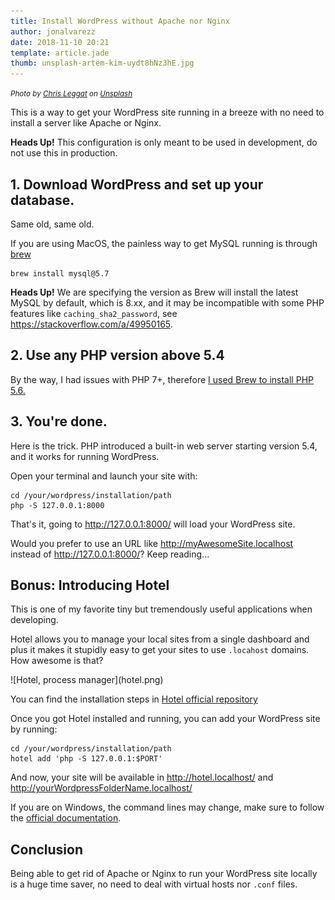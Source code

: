 ```yaml
---
title: Install WordPress without Apache nor Nginx
author: jonalvarezz
date: 2018-11-10 20:21
template: article.jade
thumb: unsplash-artem-kim-uydt8hNz3hE.jpg
---
```

<small>*Photo by [Chris Leggat](https://unsplash.com/photos/uydt8hNz3hE?utm_source=unsplash&utm_medium=referral&utm_content=creditCopyText) on [Unsplash](https://unsplash.com/?utm_source=unsplash&utm_medium=referral&utm_content=creditCopyText)*</small>

This is a way to get your WordPress site running in a breeze with no need to install a server like Apache or Nginx.

**Heads Up!** This configuration is only meant to be used in development, do not use this in production.


## 1. Download WordPress and set up your database.
Same old, same old.

If you are using MacOS, the painless way to get MySQL running is through [brew](https://brew.sh)

```
brew install mysql@5.7
```

**Heads Up!** We are specifying the version as Brew will install the latest MySQL by default, which is 8.xx, and it may be incompatible with some PHP features like `caching_sha2_password`, see https://stackoverflow.com/a/49950165.


## 2. Use any PHP version above 5.4
By the way, I had issues with PHP 7+, therefore [I used Brew to install PHP 5.6.](https://getgrav.org/blog/macos-mojave-apache-multiple-php-versions)


## 3. You're done.
Here is the trick. PHP introduced a built-in web server starting version 5.4, and it works for running WordPress.

Open your terminal and launch your site with:

```
cd /your/wordpress/installation/path
php -S 127.0.0.1:8000
```

That's it, going to http://127.0.0.1:8000/ will load your WordPress site.

Would you prefer to use an URL like http://myAwesomeSite.localhost instead of http://127.0.0.1:8000/? Keep reading...

## Bonus: Introducing Hotel
This is one of my favorite tiny but tremendously useful applications when developing.

Hotel allows you to manage your local sites from a single dashboard and plus it makes it stupidly easy to get your sites to use `.locahost` domains. How awesome is that?

<p class="text-center">![Hotel, process manager](hotel.png)</p>

You can find the installation steps in [Hotel official repository](https://github.com/typicode/hotel)

Once you got Hotel installed and running, you can add your WordPress site by running:

```
cd /your/wordpress/installation/path
hotel add 'php -S 127.0.0.1:$PORT'
```

And now, your site will be available in http://hotel.localhost/ and http://yourWordpressFolderName.localhost/

If you are on Windows, the command lines may change, make sure to follow the [official documentation](https://github.com/typicode/hotel#port).

## Conclusion
Being able to get rid of Apache or Nginx to run your WordPress site locally is a huge time saver, no need to deal with virtual hosts nor `.conf` files.
